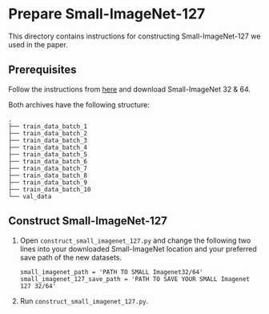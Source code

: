# Prepare Small-ImageNet-127
This directory contains instructions for constructing Small-ImageNet-127 we used in the paper.


## Prerequisites

Follow the instructions from [here](https://patrykchrabaszcz.github.io/Imagenet32/)
 and download Small-ImageNet 32 & 64.

Both archives have the following structure:

    .
    ├── train_data_batch_1
    ├── train_data_batch_2
    ├── train_data_batch_3
    ├── train_data_batch_4
    ├── train_data_batch_5
    ├── train_data_batch_6
    ├── train_data_batch_7
    ├── train_data_batch_8
    ├── train_data_batch_9
    ├── train_data_batch_10
    └── val_data




## Construct Small-ImageNet-127

1. Open ``construct_small_imagenet_127.py`` and change the following two lines into your downloaded Small-ImageNet location and your preferred save path of the new datasets.

   ```
   small_imagenet_path = 'PATH TO SMALL Imagenet32/64'
   small_imagenet_127_save_path = 'PATH TO SAVE YOUR SMALL Imagenet 127 32/64'
   ```

3. Run ``construct_small_imagenet_127.py``.
